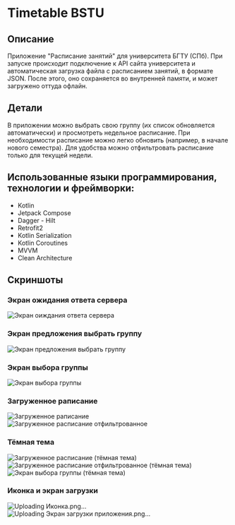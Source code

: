 # Timetable BSTU
## Описание
Приложение "Расписание  занятий" для университета БГТУ (СПб). 
При запуске происходит подключение к API сайта университета и автоматическая загрузка файла с расписанием занятий, в формате JSON.
После этого, оно сохраняется во внутренней памяти, и может загружено оттуда офлайн.

## Детали
В приложении можно выбрать свою группу (их список обновляется автоматически) и просмотреть недельное расписание.
При необходимости расписание можно легко обновить (например, в начале нового семестра).
Для удобства можно отфильтровать расписание только для текущей недели.

## Использованные языки программирования, технологии и фреймворки:
- Kotlin
- Jetpack Compose
- Dagger - Hilt
- Retrofit2
- Kotlin Serialization
- Kotlin Coroutines
- MVVM
- Clean Architecture

## Скриншоты
### Экран ожидания ответа сервера
![Экран оиждания ответа сервера](https://user-images.githubusercontent.com/98609700/231455809-24686fc8-e910-40f0-be1f-af8da022df03.png)
### Экран предложения выбрать группу
![Экран предложения выбрать группу ](https://user-images.githubusercontent.com/98609700/231455880-6ed43df1-a5e5-44bb-a207-1daebe3c0357.png)
### Экран выбора группы
![Экран выбора группы](https://user-images.githubusercontent.com/98609700/231455980-34a95db8-6870-4e41-8d79-e7c2ae248ea1.png)
### Загруженное раписание
![Загруженное раписание](https://user-images.githubusercontent.com/98609700/231456065-269fae04-603a-473b-9b9d-040e5cc44335.png)
![Загруженное расписание отфильтрованное](https://user-images.githubusercontent.com/98609700/231456070-40529ff9-7318-4515-bf28-d3a004b4c6bd.png)
### Тёмная тема
![Загруженное расписание (тёмная тема)](https://user-images.githubusercontent.com/98609700/231456170-c65e6c12-1674-4a6f-9faf-b4fa1c63ecfd.png)
![Загруженное расписание отфильтрованное (тёмная тема)](https://user-images.githubusercontent.com/98609700/231456150-957e0612-16a4-42e1-9e9b-953b12e310ab.png)
![Экран выбора группы (тёмная тема)](https://user-images.githubusercontent.com/98609700/231456206-dd411808-b3e6-4331-986d-28ec7c90c735.png)
### Иконка и экран загрузки
![Uploading Иконка.png…]()
![Uploading Экран загрузки приложения.png…]()

